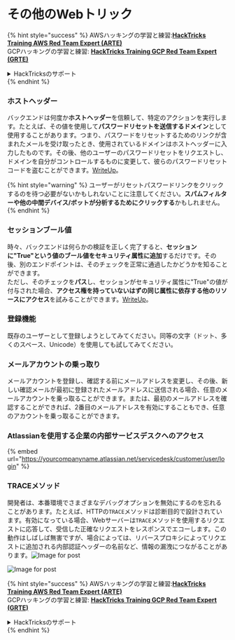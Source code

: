 # その他のWebトリック

{% hint style="success" %}
AWSハッキングの学習と練習:<img src="/.gitbook/assets/arte.png" alt="" data-size="line">[**HackTricks Training AWS Red Team Expert (ARTE)**](https://training.hacktricks.xyz/courses/arte)<img src="/.gitbook/assets/arte.png" alt="" data-size="line">\
GCPハッキングの学習と練習: <img src="/.gitbook/assets/grte.png" alt="" data-size="line">[**HackTricks Training GCP Red Team Expert (GRTE)**<img src="/.gitbook/assets/grte.png" alt="" data-size="line">](https://training.hacktricks.xyz/courses/grte)

<details>

<summary>HackTricksのサポート</summary>

* [**サブスクリプションプラン**](https://github.com/sponsors/carlospolop)をチェック！
* 💬 [**Discordグループ**](https://discord.gg/hRep4RUj7f)に参加するか、[**telegramグループ**](https://t.me/peass)に参加するか、**Twitter** 🐦 [**@hacktricks\_live**](https://twitter.com/hacktricks\_live)**をフォロー**してください。
* **ハッキングトリックを共有するために** [**HackTricks**](https://github.com/carlospolop/hacktricks) と [**HackTricks Cloud**](https://github.com/carlospolop/hacktricks-cloud) のGitHubリポジトリにPRを提出してください。

</details>
{% endhint %}

### ホストヘッダー

バックエンドは何度か**ホストヘッダー**を信頼して、特定のアクションを実行します。たとえば、その値を使用して**パスワードリセットを送信するドメイン**として使用することがあります。つまり、パスワードをリセットするためのリンクが含まれたメールを受け取ったとき、使用されているドメインはホストヘッダーに入力したものです。その後、他のユーザーのパスワードリセットをリクエストし、ドメインを自分がコントロールするものに変更して、彼らのパスワードリセットコードを盗むことができます。[WriteUp](https://medium.com/nassec-cybersecurity-writeups/how-i-was-able-to-take-over-any-users-account-with-host-header-injection-546fff6d0f2)。

{% hint style="warning" %}
ユーザーがリセットパスワードリンクをクリックするのを待つ必要がないかもしれないことに注意してください。**スパムフィルターや他の中間デバイス/ボットが分析するためにクリックする**かもしれません。
{% endhint %}

### セッションブール値

時々、バックエンドは何らかの検証を正しく完了すると、**セッションに"True"という値のブール値をセキュリティ属性に追加**するだけです。その後、別のエンドポイントは、そのチェックを正常に通過したかどうかを知ることができます。\
ただし、そのチェックを**パス**し、セッションがセキュリティ属性に"True"の値が付与された場合、**アクセス権を持っていないはずの同じ属性に依存する他のリソースにアクセス**を試みることができます。[WriteUp](https://medium.com/@ozguralp/a-less-known-attack-vector-second-order-idor-attacks-14468009781a)。

### 登録機能

既存のユーザーとして登録しようとしてみてください。同等の文字（ドット、多くのスペース、Unicode）を使用しても試してみてください。

### メールアカウントの乗っ取り

メールアカウントを登録し、確認する前にメールアドレスを変更し、その後、新しい確認メールが最初に登録されたメールアドレスに送信される場合、任意のメールアカウントを乗っ取ることができます。または、最初のメールアドレスを確認することができれば、2番目のメールアドレスを有効にすることもでき、任意のアカウントを乗っ取ることができます。

### Atlassianを使用する企業の内部サービスデスクへのアクセス

{% embed url="https://yourcompanyname.atlassian.net/servicedesk/customer/user/login" %}

### TRACEメソッド

開発者は、本番環境でさまざまなデバッグオプションを無効にするのを忘れることがあります。たとえば、HTTPの`TRACE`メソッドは診断目的で設計されています。有効になっている場合、Webサーバーは`TRACE`メソッドを使用するリクエストに応答して、受信した正確なリクエストをレスポンスでエコーします。この動作はしばしば無害ですが、場合によっては、リバースプロキシによってリクエストに追加される内部認証ヘッダーの名前など、情報の漏洩につながることがあります。![Image for post](https://miro.medium.com/max/60/1\*wDFRADTOd9Tj63xucenvAA.png?q=20)

![Image for post](https://miro.medium.com/max/1330/1\*wDFRADTOd9Tj63xucenvAA.png)


{% hint style="success" %}
AWSハッキングの学習と練習:<img src="/.gitbook/assets/arte.png" alt="" data-size="line">[**HackTricks Training AWS Red Team Expert (ARTE)**](https://training.hacktricks.xyz/courses/arte)<img src="/.gitbook/assets/arte.png" alt="" data-size="line">\
GCPハッキングの学習と練習: <img src="/.gitbook/assets/grte.png" alt="" data-size="line">[**HackTricks Training GCP Red Team Expert (GRTE)**<img src="/.gitbook/assets/grte.png" alt="" data-size="line">](https://training.hacktricks.xyz/courses/grte)

<details>

<summary>HackTricksのサポート</summary>

* [**サブスクリプションプラン**](https://github.com/sponsors/carlospolop)をチェック！
* 💬 [**Discordグループ**](https://discord.gg/hRep4RUj7f)に参加するか、[**telegramグループ**](https://t.me/peass)に参加するか、**Twitter** 🐦 [**@hacktricks\_live**](https://twitter.com/hacktricks\_live)**をフォロー**してください。
* **ハッキングトリックを共有するために** [**HackTricks**](https://github.com/carlospolop/hacktricks) と [**HackTricks Cloud**](https://github.com/carlospolop/hacktricks-cloud) のGitHubリポジトリにPRを提出してください。

</details>
{% endhint %}
